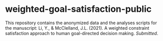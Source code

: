# weighted-goal-satisfaction-public
This repository contains the anonymized data and the analyses scripts for the manuscript: Li, Y., & McClelland, J.L. (2021). A weighted constraint satisfaction approach to human goal-directed decision making. *Submitted*.
